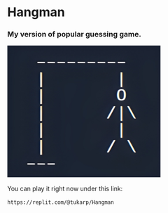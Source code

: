 # Hangman

### My version of popular guessing game.

<img src="https://github.com/tukarp/Hangman/blob/main/Hangman.jpg" width="350" height="300"> 

You can play it right now under this link:

```
https://replit.com/@tukarp/Hangman
```
